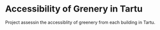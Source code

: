 # Accessibility of Grenery in Tartu
Project assessin the accessiblity of greenery from each building in Tartu. 
